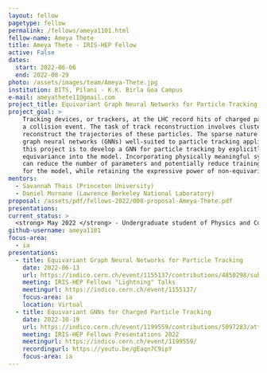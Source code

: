 ```yaml
---
layout: fellow
pagetype: fellow
permalink: /fellows/ameya1101.html
fellow-name: Ameya Thete
title: Ameya Thete - IRIS-HEP Fellow
active: False
dates:
  start: 2022-06-06
  end: 2022-08-29
photo: /assets/images/team/Ameya-Thete.jpg
institution: BITS, Pilani - K.K. Birla Goa Campus
e-mail: ameyathete11@gmail.com
project_title: Equivariant Graph Neural Networks for Particle Tracking
project_goal: >
    Tracking devices, or trackers, at the LHC record hits of charged particles produced in
    a collision event. The task of track reconstruction involves clustering tracker hits to
    reconstruct the trajectories of these particles. The sparse nature of tracking data makes
    graph neural networks (GNNs) well-suited to particle tracking applications. The goal of
    this project is to develop a GNN for particle tracking by explicitly incorporating rotational
    equivariance into the model. Incorporating physically meaningful symmetries into the GNN
    can reduce the number of parameters and potentially reduce training and inference times
    for the model, while retaining the expressive power of non-equivariant GNNs.
mentors:
  - Savannah Thais (Princeton University)
  - Daniel Murnane (Lawrence Berkeley National Laboratory)
proposal: /assets/pdf/fellows-2022/008-proposal-Ameya-Thete.pdf
presentations:
current_status: >
  <strong> May 2022 </strong> - Undergraduate student of Physics and Computer Science at BITS, Pilani - K.K. Birla Goa Campus.
github-username: ameya1101
focus-area:
  - ia
presentations:
  - title: Equivariant Graph Neural Networks for Particle Tracking
    date: 2022-06-13
    url: https://indico.cern.ch/event/1155137/contributions/4850298/subcontributions/385039/attachments/2461289/4219922/Ameya-Thete.pdf
    meeting: IRIS-HEP Fellows "Lightning" Talks
    meetingurl: https://indico.cern.ch/event/1155137/
    focus-area: ia
    location: Virtual
  - title: Equivariant GNNs for Charged Particle Tracking
    date: 2022-10-19
    url: https://indico.cern.ch/event/1199559/contributions/5097283/attachments/2531421/4355522/IRIS-HEP%20Presentation%20-%20Ameya.pdf
    meeting: IRIS-HEP Fellows Presentations 2022
    meetingurl: https://indico.cern.ch/event/1199559/
    recordingurl: https://youtu.be/gEaqn7C9ipY
    focus-area: ia
---
```

